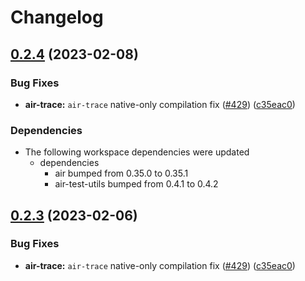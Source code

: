# Changelog

## [0.2.4](https://github.com/fluencelabs/aquavm/compare/air-trace-v0.2.3...air-trace-v0.2.4) (2023-02-08)


### Bug Fixes

* **air-trace:** `air-trace` native-only compilation fix ([#429](https://github.com/fluencelabs/aquavm/issues/429)) ([c35eac0](https://github.com/fluencelabs/aquavm/commit/c35eac0f01f9c0dd147a139cd49389d1c9320601))


### Dependencies

* The following workspace dependencies were updated
  * dependencies
    * air bumped from 0.35.0 to 0.35.1
    * air-test-utils bumped from 0.4.1 to 0.4.2

## [0.2.3](https://github.com/fluencelabs/aquavm/compare/air-trace-v0.2.2...air-trace-v0.2.3) (2023-02-06)


### Bug Fixes

* **air-trace:** `air-trace` native-only compilation fix ([#429](https://github.com/fluencelabs/aquavm/issues/429)) ([c35eac0](https://github.com/fluencelabs/aquavm/commit/c35eac0f01f9c0dd147a139cd49389d1c9320601))
